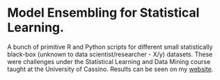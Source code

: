 # Model Ensembling for Statistical Learning.
A bunch of primitive R and Python scripts for different small statistically black-box (unknown to data scientist/researcher - X/y) datasets. These were challenges under the Statistical Learning and Data Mining course taught at the University of Cassino. Results can be seen on my [website](https://yusuftengriverdi.github.io).
